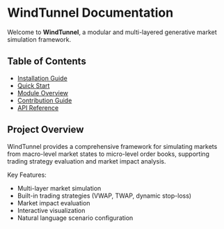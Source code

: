 # WindTunnel Documentation

Welcome to **WindTunnel**, a modular and multi-layered generative market simulation framework.

## Table of Contents
- [Installation Guide](installation.md)
- [Quick Start](usage.md)
- [Module Overview](modules/windtunnel.md)
- [Contribution Guide](contributing.md)
- [API Reference](api_reference.md)

## Project Overview
WindTunnel provides a comprehensive framework for simulating markets from macro-level market states to micro-level order books, supporting trading strategy evaluation and market impact analysis.

Key Features:
- Multi-layer market simulation
- Built-in trading strategies (VWAP, TWAP, dynamic stop-loss)
- Market impact evaluation
- Interactive visualization
- Natural language scenario configuration